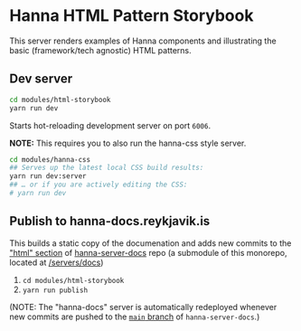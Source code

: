 # Hanna HTML Pattern Storybook

This server renders examples of Hanna components and illustrating the basic
(framework/tech agnostic) HTML patterns.

## Dev server

```sh
cd modules/html-storybook
yarn run dev
```

Starts hot-reloading development server on port `6006`.

**NOTE:** This requires you to also run the hanna-css style server.

```sh
cd modules/hanna-css
## Serves up the latest local CSS build results:
yarn run dev:server
## … or if you are actively editing the CSS:
# yarn run dev
```

## Publish to hanna-docs.reykjavik.is

This builds a static copy of the documenation and adds new commits to the
["html" section](../../servers/docs/public/html) of
[hanna-server-docs](https://github.com/rvk-utd/hanna-server-docs) repo (a
submodule of this monorepo, located at [/servers/docs](../../servers/docs))

1. `cd modules/html-storybook`
2. `yarn run publish`

(NOTE: The "hanna-docs" server is automatically redeployed whenever new
commits are pushed to the
[`main` branch](https://github.com/rvk-utd/hanna-server-docs/tree/main) of
`hanna-server-docs`.)
